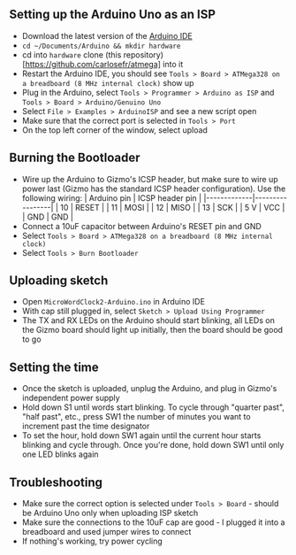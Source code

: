 ## Setting up the Arduino Uno as an ISP
- Download the latest version of the [Arduino IDE](https://www.arduino.cc/en/main/software)
- `cd ~/Documents/Arduino && mkdir hardware`
- cd into `hardware` clone (this repository)[https://github.com/carlosefr/atmega] into it
- Restart the Arduino IDE, you should see `Tools > Board > ATMega328 on a breadboard (8 MHz internal clock)` show up
- Plug in the Arduino, select `Tools > Programmer > Arduino as ISP` and `Tools > Board > Arduino/Genuino Uno`
- Select `File > Examples > ArduinoISP` and see a new script open
- Make sure that the correct port is selected in `Tools > Port`
- On the top left corner of the window, select upload

## Burning the Bootloader
- Wire up the Arduino to Gizmo's ICSP header, but make sure to wire up power last (Gizmo has the standard ICSP header configuration). Use the following wiring:
| Arduino pin | ICSP header pin |
|-------------|-----------------|
| 10          | RESET           |
| 11          | MOSI            |
| 12          | MISO            |
| 13          | SCK             |
| 5 V         | VCC             |
| GND         | GND             |
- Connect a 10uF capacitor between Arduino's RESET pin and GND
- Select `Tools > Board > ATMega328 on a breadboard (8 MHz internal clock)`
- Select `Tools > Burn Bootloader`

## Uploading sketch
- Open `MicroWordClock2-Arduino.ino` in Arduino IDE
- With cap still plugged in, select `Sketch > Upload Using Programmer`
- The TX and RX LEDs on the Arduino should start blinking, all LEDs on the Gizmo board should light up initially, then the board should be good to go

## Setting the time 
- Once the sketch is uploaded, unplug the Arduino, and plug in Gizmo's independent power supply
- Hold down S1 until words start blinking. To cycle through "quarter past", "half past", etc., press SW1 the number of minutes you want to increment past the time designator
- To set the hour, hold down SW1 again until the current hour starts blinking and cycle through. Once you're done, hold down SW1 until only one LED blinks again

## Troubleshooting
- Make sure the correct option is selected under `Tools > Board` - should be Arduino Uno only when uploading ISP sketch
- Make sure the connections to the 10uF cap are good - I plugged it into a breadboard and used jumper wires to connect
- If nothing's working, try power cycling